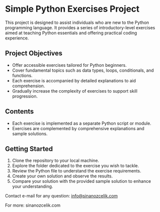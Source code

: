 # Simple Python Exercises Project

This project is designed to assist individuals who are new to the Python programming language. It provides a series of introductory-level exercises aimed at teaching Python essentials and offering practical coding experience.

## Project Objectives

- Offer accessible exercises tailored for Python beginners.
- Cover fundamental topics such as data types, loops, conditionals, and functions.
- Each exercise is accompanied by detailed explanations to aid comprehension.
- Gradually increase the complexity of exercises to support skill progression.

## Contents

- Each exercise is implemented as a separate Python script or module.
- Exercises are complemented by comprehensive explanations and sample solutions.

## Getting Started

1. Clone the repository to your local machine.
2. Explore the folder dedicated to the exercise you wish to tackle.
3. Review the Python file to understand the exercise requirements.
4. Create your own solution and observe the results.
5. Compare your solution with the provided sample solution to enhance your understanding.

Contact e-mail for any question: info@sinanozcelik.com

For more: sinanozcelik.com
